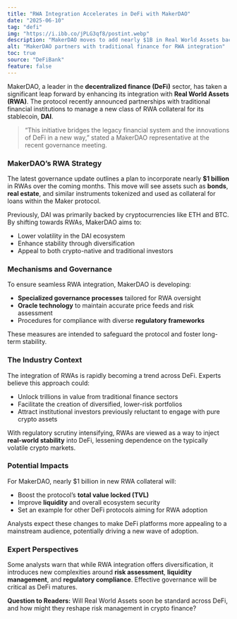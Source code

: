 ```yaml
---
title: "RWA Integration Accelerates in DeFi with MakerDAO"
date: "2025-06-10"
tag: "defi"
img: "https://i.ibb.co/jPLG3qf8/postint.webp"
description: "MakerDAO moves to add nearly $1B in Real World Assets backing DAI stablecoin"
alt: "MakerDAO partners with traditional finance for RWA integration"
toc: true
source: "DeFiBank"
feature: false
---
```


MakerDAO, a leader in the **decentralized finance (DeFi)** sector, has taken a significant leap forward by enhancing its integration with **Real World Assets (RWA)**. The protocol recently announced partnerships with traditional financial institutions to manage a new class of RWA collateral for its stablecoin, **DAI**.

> “This initiative bridges the legacy financial system and the innovations of DeFi in a new way,” stated a MakerDAO representative at the recent governance meeting.

### MakerDAO’s RWA Strategy

The latest governance update outlines a plan to incorporate nearly **$1 billion** in RWAs over the coming months. This move will see assets such as **bonds**, **real estate**, and similar instruments tokenized and used as collateral for loans within the Maker protocol.

Previously, DAI was primarily backed by cryptocurrencies like ETH and BTC. By shifting towards RWAs, MakerDAO aims to:

- Lower volatility in the DAI ecosystem
- Enhance stability through diversification
- Appeal to both crypto-native and traditional investors

### Mechanisms and Governance

To ensure seamless RWA integration, MakerDAO is developing:

- **Specialized governance processes** tailored for RWA oversight
- **Oracle technology** to maintain accurate price feeds and risk assessment
- Procedures for compliance with diverse **regulatory frameworks**

These measures are intended to safeguard the protocol and foster long-term stability.

### The Industry Context

The integration of RWAs is rapidly becoming a trend across DeFi. Experts believe this approach could:

- Unlock trillions in value from traditional finance sectors
- Facilitate the creation of diversified, lower-risk portfolios
- Attract institutional investors previously reluctant to engage with pure crypto assets

With regulatory scrutiny intensifying, RWAs are viewed as a way to inject **real-world stability** into DeFi, lessening dependence on the typically volatile crypto markets.

### Potential Impacts

For MakerDAO, nearly $1 billion in new RWA collateral will:

- Boost the protocol’s **total value locked (TVL)**
- Improve **liquidity** and overall ecosystem security
- Set an example for other DeFi protocols aiming for RWA adoption

Analysts expect these changes to make DeFi platforms more appealing to a mainstream audience, potentially driving a new wave of adoption.

### Expert Perspectives

Some analysts warn that while RWA integration offers diversification, it introduces new complexities around **risk assessment**, **liquidity management**, and **regulatory compliance**. Effective governance will be critical as DeFi matures.

**Question to Readers:**
Will Real World Assets soon be standard across DeFi, and how might they reshape risk management in crypto finance?
